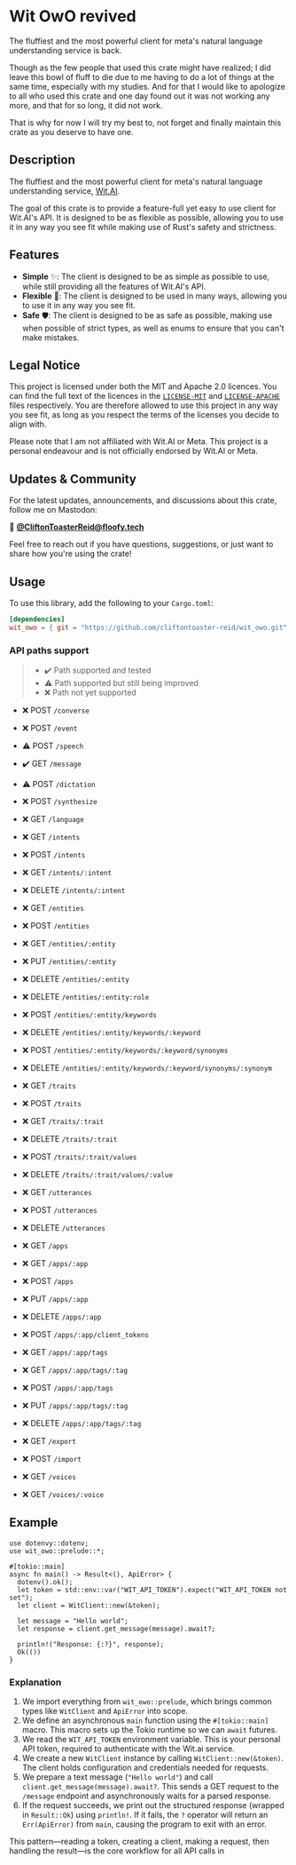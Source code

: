 # Wit OwO revived

The fluffiest and the most powerful client for meta's natural language understanding service is back.

Though as the few people that used this crate might have realized; I did leave this bowl of fluff to die
due to me having to do a lot of things at the same time, especially with my studies.
And for that I would like to apologize to all who used this crate and one day found out it was not
working any more, and that for so long, it did not work.

That is why for now I will try my best to, not forget and finally maintain this crate
as you deserve to have one.

## Description

The fluffiest and the most powerful client for meta's natural language understanding service, [Wit.AI](https://wit.ai).

The goal of this crate is to provide a feature-full yet easy to use client for Wit.AI's API. It is designed to be as flexible as possible, allowing you to use it in any way you see fit while making use of Rust's safety and strictness.

## Features

- **Simple** ✨: The client is designed to be as simple as possible to use, while still providing all the features of Wit.AI's API.
- **Flexible** 🤸: The client is designed to be used in many ways, allowing you to use it in any way you see fit.
- **Safe** 🛡️: The client is designed to be as safe as possible, making use when possible of strict types, as well as enums to ensure that you can't make mistakes.

## Legal Notice

This project is licensed under both the MIT and Apache 2.0 licences. You can find the full text of the licences in the [`LICENSE-MIT`](./LICENCE-MIT) and [`LICENSE-APACHE`](./LICENCE-APACHE) files respectively. You are therefore allowed to use this project in any way you see fit, as long as you respect the terms of the licenses you decide to align with.

Please note that I am not affiliated with Wit.AI or Meta. This project is a personal endeavour and is not officially endorsed by Wit.AI or Meta.

## Updates & Community

For the latest updates, announcements, and discussions about this crate, follow me on Mastodon:

🐘 **[@CliftonToasterReid@floofy.tech](https://floofy.tech/@CliftonToasterReid)**

Feel free to reach out if you have questions, suggestions, or just want to share how you're using the crate!

## Usage

To use this library, add the following to your `Cargo.toml`:

```toml
[dependencies]
wit_owo = { git = "https://github.com/cliftontoaster-reid/wit_owo.git" }
```

### API paths support

> - ✔️ Path supported and tested
> - ⚠️ Path supported but still being improved
> - ❌ Path not yet supported

- ❌ POST `/converse`

- ❌ POST `/event`

- ⚠️ POST `/speech`

- ✔️ GET `/message`

- ⚠️ POST `/dictation`

- ❌ POST `/synthesize`

- ❌ GET `/language`

- ❌ GET `/intents`

- ❌ POST `/intents`

- ❌ GET `/intents/:intent`

- ❌ DELETE `/intents/:intent`

- ❌ GET `/entities`

- ❌ POST `/entities`

- ❌ GET `/entities/:entity`

- ❌ PUT `/entities/:entity`

- ❌ DELETE `/entities/:entity`

- ❌ DELETE `/entities/:entity:role`

- ❌ POST `/entities/:entity/keywords`

- ❌ DELETE `/entities/:entity/keywords/:keyword`

- ❌ POST `/entities/:entity/keywords/:keyword/synonyms`

- ❌ DELETE `/entities/:entity/keywords/:keyword/synonyms/:synonym`

- ❌ GET `/traits`

- ❌ POST `/traits`

- ❌ GET `/traits/:trait`

- ❌ DELETE `/traits/:trait`

- ❌ POST `/traits/:trait/values`

- ❌ DELETE `/traits/:trait/values/:value`

- ❌ GET `/utterances`

- ❌ POST `/utterances`

- ❌ DELETE `/utterances`

- ❌ GET `/apps`

- ❌ GET `/apps/:app`

- ❌ POST `/apps`

- ❌ PUT `/apps/:app`

- ❌ DELETE `/apps/:app`

- ❌ POST `/apps/:app/client_tokens`

- ❌ GET `/apps/:app/tags`

- ❌ GET `/apps/:app/tags/:tag`

- ❌ POST `/apps/:app/tags`

- ❌ PUT `/apps/:app/tags/:tag`

- ❌ DELETE `/apps/:app/tags/:tag`

- ❌ GET `/export`

- ❌ POST `/import`

- ❌ GET `/voices`

- ❌ GET `/voices/:voice`

## Example

```rust,ignore
use dotenvy::dotenv;
use wit_owo::prelude::*;

#[tokio::main]
async fn main() -> Result<(), ApiError> {
  dotenv().ok();
  let token = std::env::var("WIT_API_TOKEN").expect("WIT_API_TOKEN not set");
  let client = WitClient::new(&token);

  let message = "Hello world";
  let response = client.get_message(message).await?;

  println!("Response: {:?}", response);
  Ok(())
}
```

### Explanation

1. We import everything from `wit_owo::prelude`, which brings common types
   like `WitClient` and `ApiError` into scope.
2. We define an asynchronous `main` function using the `#[tokio::main]` macro.
   This macro sets up the Tokio runtime so we can `await` futures.
3. We read the `WIT_API_TOKEN` environment variable. This is your personal API
   token, required to authenticate with the Wit.ai service.
4. We create a new `WitClient` instance by calling `WitClient::new(&token)`.
   The client holds configuration and credentials needed for requests.
5. We prepare a text message (`"Hello world"`) and call
   `client.get_message(message).await?`. This sends a GET request to the
   `/message` endpoint and asynchronously waits for a parsed response.
6. If the request succeeds, we print out the structured response (wrapped in
   `Result::Ok`) using `println!`. If it fails, the `?` operator will
   return an `Err(ApiError)` from `main`, causing the program to exit with
   an error.

This pattern—reading a token, creating a client, making a request, then
handling the result—is the core workflow for all API calls in
